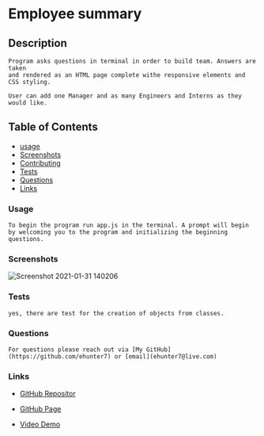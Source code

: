 # Employee summary

## Description

    Program asks questions in terminal in order to build team. Answers are taken
    and rendered as an HTML page complete withe responsive elements and CSS styling.

    User can add one Manager and as many Engineers and Interns as they would like.

## Table of Contents

- [usage](#usage)
- [Screenshots](#Screenshots)
- [Contributing](#contributing)
- [Tests](#tests)
- [Questions](#questions)
- [Links](#Links)

### Usage

    To begin the program run app.js in the terminal. A prompt will begin by welcoming you to the program and initializing the beginning questions.

### Screenshots

![Screenshot 2021-01-31 140206](https://user-images.githubusercontent.com/73093272/106399348-f03deb00-63cc-11eb-8b6c-5f921b9c7f51.png)


### Tests

    yes, there are test for the creation of objects from classes.

### Questions

    For questions please reach out via [My GitHub](https://github.com/ehunter7) or [email](ehunter7@live.com)

### Links

- [GitHub Repositor](https://github.com/ehunter7/Employee-Summary)

- [GitHub Page](https://ehunter7.github.io/Employee-Summary/)

- [Video Demo](https://drive.google.com/file/d/1MYEbl-zgmR3xVlkqrrLsrK_7xIU4ayFo/view)
